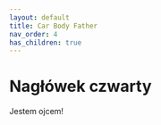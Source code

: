 ```yaml
---
layout: default
title: Car Body Father
nav_order: 4
has_children: true
---
```


# Nagłówek czwarty
Jestem ojcem!
